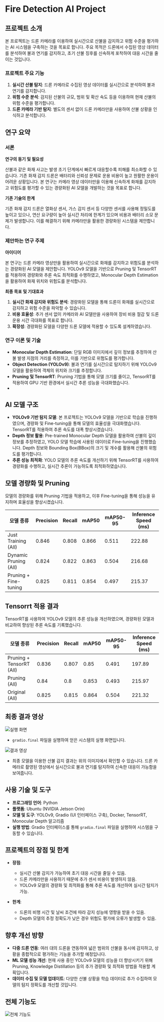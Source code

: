 # Fire Detection AI Project

## 프로젝트 소개

본 프로젝트는 드론 카메라를 이용하여 실시간으로 산불을 감지하고 위험 수준을 평가하는 AI 시스템을 구축하는 것을 목표로 합니다. 주요 목적은 드론에서 수집된 영상 데이터를 분석하여 불과 연기를 감지하고, 초기 산불 징후를 신속하게 포착하여 대응 시간을 줄이는 것입니다.

### 프로젝트 주요 기능
1. **실시간 산불 탐지**: 드론 카메라로 수집된 영상 데이터를 실시간으로 분석하여 불과 연기를 감지합니다.
2. **위험 수준 분석**: 감지된 산불의 규모, 범위 및 확산 속도 등을 이용하여 현재 산불의 위험 수준을 평가합니다.
3. **드론 카메라 기반 탐지**: 별도의 센서 없이 드론 카메라만을 사용하여 산불 상황을 인식하고 분석합니다.


## 연구 요약

### 서론

**연구의 동기 및 필요성**

산불과 같은 화재 사고는 발생 초기 단계에서 빠르게 대응할수록 피해를 최소화할 수 있습니다. 기존 화재 감지 드론은 배터리와 신뢰성 문제로 운용 비용이 높고 원활한 운용이 어려운 상황입니다. 본 연구는 카메라 영상 데이터만을 이용해 신속하게 화재를 감지하고 위험도를 평가할 수 있는 경량화된 AI 모델을 개발하는 것을 목표로 합니다.

**기존 기술의 한계**

기존 화재 감지 드론은 열화상 센서, 가스 감지 센서 등 다양한 센서를 사용해 정밀도를 높이고 있으나, 연산 요구량이 높아 실시간 처리에 한계가 있으며 비용과 배터리 소모 문제가 발생합니다. 이를 해결하기 위해 카메라만을 활용한 경량화된 시스템을 제안합니다.

### 제안하는 연구 주제

**아이디어**

본 연구는 드론 카메라 영상만을 활용하여 실시간으로 화재를 감지하고 위험도를 분석하는 경량화된 AI 모델을 제안합니다. YOLOv9 모델을 기반으로 Pruning 및 TensorRT를 적용하여 경량화와 추론 속도 최적화를 수행하였고, Monocular Depth Estimation을 활용하여 화재 위치와 위험도를 분석합니다.

**최종 목표 및 기대효과**

1. **실시간 화재 감지와 위험도 분석**: 경량화된 모델을 통해 드론이 화재를 실시간으로 감지하고 위험 수준을 파악할 수 있습니다.
2. **비용 효율성**: 추가 센서 없이 카메라와 AI 모델만을 사용하여 장비 비용 절감 및 드론 운용 시간 극대화를 목표로 합니다.
3. **확장성**: 경량화된 모델을 다양한 드론 모델에 적용할 수 있도록 설계하였습니다.

### 연구 이론 및 기술

- **Monocular Depth Estimation**: 단일 RGB 이미지에서 깊이 정보를 추정하여 산불 발생 지점의 거리를 측정하고, 이를 기반으로 위험도를 평가합니다.
- **Object Detection (YOLOv9)**: 불과 연기를 실시간으로 탐지하기 위해 YOLOv9 모델을 활용하여 객체의 위치와 크기를 추정합니다.
- **Pruning 및 TensorRT**: Pruning 기법을 통해 모델 크기를 줄이고, TensorRT를 적용하여 GPU 기반 환경에서 실시간 추론 성능을 극대화했습니다.
- 
## AI 모델 구조

- **YOLOv9 기반 탐지 모델**: 본 프로젝트는 YOLOv9 모델을 기반으로 학습을 진행하였으며, 경량화 및 Fine-tuning을 통해 모델의 효율성을 극대화했습니다. TensorRT를 적용하여 추론 속도를 대폭 향상시켰습니다.
- **Depth 정보 활용**: Pre-trained Monocular Depth 모델을 활용하여 산불의 깊이 정보를 추정하였고, YOLO 모델 학습에 사용된 데이터로 Fine-tuning을 진행했습니다. Depth 정보와 Bounding Box(BBox)의 크기 및 개수를 활용해 산불의 위험도를 평가합니다.
- **추론 성능 최적화**: YOLO 모델의 추론 속도를 개선하기 위해 TensorRT를 사용하여 경량화를 수행하고, 실시간 추론이 가능하도록 최적화하였습니다.

## 모델 경량화 및 Pruning

모델의 경량화를 위해 Pruning 기법을 적용하고, 이후 Fine-tuning을 통해 성능을 유지하며 효율성을 향상시켰습니다.

| 모델 종류                | Precision | Recall | mAP50  | mAP50-95 | Inference Speed (ms) |
|-------------------------|-----------|--------|--------|----------|----------------------|
| Just Training (All)     | 0.846     | 0.808  | 0.866  | 0.511    | 222.88               |
| Dynamic Pruning (All)   | 0.824     | 0.822  | 0.863  | 0.504    | 216.68               |
| Pruning + Fine-tuning   | 0.825     | 0.811  | 0.854  | 0.497    | 215.37               |

## Tensorrt 적용 결과

TensorRT를 사용하여 YOLOv9 모델의 추론 성능을 개선하였으며, 경량화된 모델과 비교하여 향상된 추론 속도를 기록했습니다.

| 모델 종류                | Precision | Recall | mAP50  | mAP50-95 | Inference Speed (ms) |
|-------------------------|-----------|--------|--------|----------|----------------------|
| Pruning + TensorRT (All)| 0.836     | 0.807  | 0.85   | 0.491    | 197.89               |
| Pruning (All)           | 0.84      | 0.8    | 0.853  | 0.493    | 215.97               |
| Original (All)          | 0.825     | 0.815  | 0.864  | 0.504    | 221.32               |

## 최종 결과 영상

![실행 화면](./src/gr.png)
- `gradio.final` 파일을 실행하여 얻은 시스템의 실행 화면입니다.

![결과 영상](./src/result.webp)
- 최종 모델을 이용한 산불 감지 결과는 위의 이미지에서 확인할 수 있습니다. 드론 카메라로 촬영된 영상에서 실시간으로 불과 연기를 탐지하여 신속한 대응이 가능함을 보여줍니다.

## 사용 기술 및 도구

- **프로그래밍 언어**: Python
- **플랫폼**: Ubuntu (NVIDIA Jetson Orin)
- **모델 및 도구**: YOLOv9, Gradio (UI 인터페이스 구축), Docker, TensorRT, Monocular Depth 알고리즘
- **실행 방법**: Gradio 인터페이스를 통해 `gradio.final` 파일을 실행하여 시스템을 구동할 수 있습니다.

## 프로젝트의 장점 및 한계

- **장점**:
  - 실시간 산불 감지가 가능하여 초기 대응 시간을 줄일 수 있음.
  - 드론 카메라만을 사용하기 때문에 추가 센서 비용이 발생하지 않음.
  - YOLOv9 모델의 경량화 및 최적화를 통해 추론 속도를 개선하여 실시간 탐지가 가능.

- **한계**:
  - 드론의 비행 시간 및 날씨 조건에 따라 감지 성능에 영향을 받을 수 있음.
  - Depth 모델의 추정 정확도가 낮은 경우 위험도 평가에 오류가 발생할 수 있음.

## 향후 개선 방향

- **다중 드론 연동**: 여러 대의 드론을 연동하여 넓은 범위의 산불을 동시에 감지하고, 상황을 종합적으로 평가하는 기능을 추가할 예정입니다.
- **ML 모델 성능 개선**: 현재 사용 중인 YOLOv9 모델의 성능을 더 향상시키기 위해 Pruning, Knowledge Distillation 등의 추가 경량화 및 최적화 방법을 적용할 계획입니다.
- **데이터 수집 및 모델 업데이트**: 다양한 산불 상황을 학습 데이터로 추가 수집하여 모델의 탐지 정확도를 개선할 것입니다.



## 전체 기능도

![전체 기능도](./src/flow.png)
